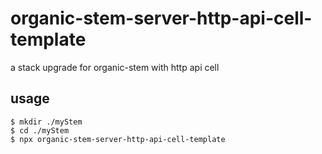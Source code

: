 # organic-stem-server-http-api-cell-template

a stack upgrade for organic-stem with http api cell

## usage

```
$ mkdir ./myStem
$ cd ./myStem
$ npx organic-stem-server-http-api-cell-template
```
